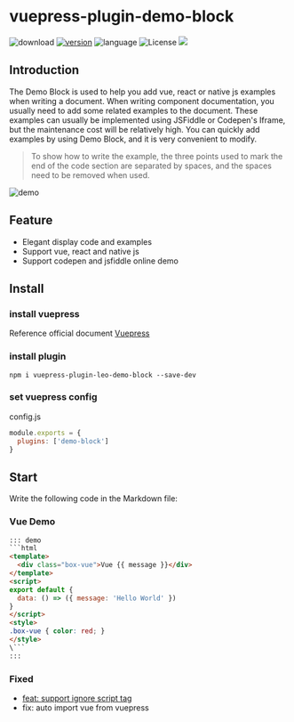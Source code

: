 # vuepress-plugin-demo-block

![download](https://img.shields.io/npm/dm/vuepress-plugin-leo-demo-block.svg)
[![version](https://img.shields.io/npm/v/vuepress-plugin-leo-demo-block.svg)](https://www.npmjs.com/package/vuepress-plugin-leo-demo-block)
![language](https://img.shields.io/badge/language-javascript-yellow.svg)
![License](https://img.shields.io/badge/license-MIT-000000.svg)
[![](https://img.shields.io/circleci/project/github/lq782655835/vuepress-plugin-demo-block/master.svg)](https://circleci.com/gh/lq782655835/vuepress-plugin-demo-block)

## Introduction

The Demo Block is used to help you add vue, react or native js examples when writing a document. When writing component documentation, you usually need to add some related examples to the document. These examples can usually be implemented using JSFiddle or Codepen's Iframe, but the maintenance cost will be relatively high. You can quickly add examples by using Demo Block, and it is very convenient to modify.

> To show how to write the example, the three points used to mark the end of the code section are separated by spaces, and the spaces need to be removed when used.

![demo](./demo.png)

## Feature

- Elegant display code and examples
- Support vue, react and native js
- Support codepen and jsfiddle online demo

## Install

### install vuepress

Reference official document [Vuepress](https://vuepress.vuejs.org)

### install plugin

```
npm i vuepress-plugin-leo-demo-block --save-dev
```

### set vuepress config

config.js
```js
module.exports = {
  plugins: ['demo-block']
}
```

## Start

Write the following code in the Markdown file:

### Vue Demo

```html
::: demo
```html
<template>
  <div class="box-vue">Vue {{ message }}</div>
</template>
<script>
export default {
  data: () => ({ message: 'Hello World' })
}
</script>
<style>
.box-vue { color: red; }
</style>
\```
:::
```

### Fixed

* [feat: support ignore script tag](https://github.com/xiguaxigua/vuepress-plugin-demo-block/pull/23)
* fix: auto import vue from vuepress
